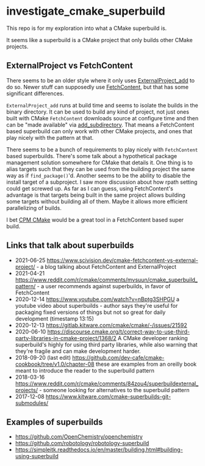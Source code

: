 # investigate_cmake_superbuild
This repo is for my exploration into what a CMake superbuild is.

It seems like a superbuild is a CMake project that only builds other CMake projects.

## ExternalProject vs FetchContent
There seems to be an older style where it only uses [ExternalProject_add](https://cmake.org/cmake/help/latest/module/ExternalProject.html) to do so.
Newer stuff can supposedly use [FetchContent](https://cmake.org/cmake/help/latest/module/FetchContent.html), but that has some significant differences.

`ExternalProject_add` runs at build time and seems to isolate the builds in the binary directory.
It can be used to build any kind of project, not just ones built with CMake
`FetchContent` downloads source at configure time and then can be "made available" via [add_subdirectory](https://cmake.org/cmake/help/latest/command/add_subdirectory.html).
That means a FetchContent based superbuild can only work with other CMake projects, and ones that play nicely with the pattern at that.

There seems to be a bunch of requirements to play nicely with `FetchContent` based superbuilds.
There's some talk about a hypothetical package management solution somewhere for CMake that details it.
One thing is to alias targets such that they can be used from the building project the same way as if `find_package()`'d.
Another seems to be the ability to disable the install target of a subproject.
I saw more discussion about how rpath setting could get screwed up.
As far as I can guess, using FetchContent's advantage is that targets being built in the same project allows building some targets without building all of them.
Maybe it allows more efficient parallelizing of builds.

I bet [CPM CMake](https://github.com/cpm-cmake/CPM.cmake) would be a great tool in a FetchContent based super build.

## Links that talk about superbuilds

* 2021-06-25 https://www.scivision.dev/cmake-fetchcontent-vs-external-project/ - a blog talking about FetchContent and ExternalProject
* 2021-04-21 https://www.reddit.com/r/cmake/comments/mvsuun/cmake_superbuild_pattern/ - a user recommends against superbuilds, in favor of FetchContent
* 2020-12-14 https://www.youtube.com/watch?v=nBptg3SHPGU  a youtube video about superbuilds - author says they're useful for packaging fixed versions of things but not so great for daily development (timestamp 13:15)
* 2020-12-13 https://gitlab.kitware.com/cmake/cmake/-/issues/21592
* 2020-06-10 https://discourse.cmake.org/t/correct-way-to-use-third-party-libraries-in-cmake-project/1368/2 A CMake developer ranking superbuild's highly for using third party libraries, while also warning that they're fragile and can make development harder.
* 2018-09-20 (last edit) https://github.com/dev-cafe/cmake-cookbook/tree/v1.0/chapter-08 these are examples from an oreilly book meant to introduce the reader to the superbuild pattern
* 2018-03-16 https://www.reddit.com/r/cmake/comments/84zou4/superbuildexternal_projects/ - someone looking for alternatives to the superbuild pattern
* 2017-12-08 https://www.kitware.com/cmake-superbuilds-git-submodules/ 


## Examples of superbuilds
* https://github.com/OpenChemistry/openchemistry
* https://github.com/robotology/robotology-superbuild
* https://simpleitk.readthedocs.io/en/master/building.html#building-using-superbuild
